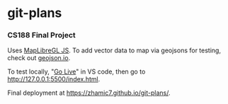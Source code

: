 # git-plans
### CS188 Final Project

Uses [MapLibreGL JS](https://maplibre.org/maplibre-gl-js/docs/). To add vector data to map via geojsons for testing, check out [geojson.io](https://geojson.io/#map=2/0/20).

To test locally, "[Go Live](https://marketplace.visualstudio.com/items?itemName=ritwickdey.LiveServer)" in VS code, then go to http://127.0.0.1:5500/index.html.

Final deployment at https://zhamic7.github.io/git-plans/.


